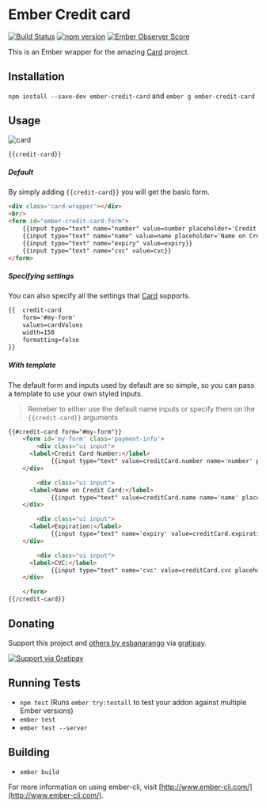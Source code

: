 # Ember Credit card

[![Build Status](https://travis-ci.org/esbanarango/ember-credit-card.svg)](https://travis-ci.org/esbanarango/ember-credit-card) [![npm version](https://badge.fury.io/js/ember-credit-card.svg)](http://badge.fury.io/js/ember-credit-card) [![Ember Observer Score](http://emberobserver.com/badges/ember-credit-card.svg)](http://emberobserver.com/addons/ember-credit-card)

This is an Ember wrapper for the amazing [Card](https://github.com/jessepollak/card) project.

## Installation
`npm install --save-dev ember-credit-card` and `ember g ember-credit-card`

## Usage

![card](http://i.imgur.com/qG3TenO.gif)

````html
{{credit-card}}
````

##### Default
By simply adding `{{credit-card}}` you will get the basic form.

````html
<div class='card-wrapper'></div>
<br/>
<form id="ember-credit-card-form">
	{{input type="text" name="number" value=number placeholder='Credit Card Number'}}
	{{input type="text" name="name" value=name placeholder='Name on Credit Card'}}
	{{input type="text" name="expiry" value=expiry}}
	{{input type="text" name="cvc" value=cvc}}
</form>
````

##### Specifying settings
You can also specify all the settings that [Card](https://github.com/jessepollak/card/blob/master/lib/js/card.js#L1136) supports.

````html
{{	credit-card
	form='#my-form'
	values=cardValues
	width=150
	formatting=false
}}
````

##### With template
The default form and inputs used by default are so simple, so you can pass a template to use your own styled inputs.
> Remeber to either use the default name inputs or specify them on the `{{credit-card}}` arguments

````html
{{#credit-card form="#my-form"}}
	<form id='my-form' class='payment-info'>
		<div class="ui input">
      <label>Credit Card Number:</label>
			{{input type="text" value=creditCard.number name='number' placeholder='Credit Card Number'}}
    </div>

		<div class="ui input">
      <label>Name on Credit Card:</label>
			{{input type="text" value=creditCard.name name='name' placeholder='Name on Credit Card'}}
    </div>

		<div class="ui input">
      <label>Expiration:</label>
			{{input type="text" name='expiry' value=creditCard.expiration placeholder='MM/YY'}}
    </div>

		<div class="ui input">
      <label>CVC:</label>
			{{input type="text" name='cvc' value=creditCard.cvc placeholder='CVC'}}
    </div>

	</form>
{{/credit-card}}

````

## Donating
Support this project and [others by esbanarango][gratipay-esbanarango] via [gratipay][gratipay-esbanarango].

[![Support via Gratipay][gratipay]][gratipay-esbanarango]

[gratipay]: https://cdn.rawgit.com/gratipay/gratipay-badge/2.3.0/dist/gratipay.png
[gratipay-esbanarango]: https://gratipay.com/esbanarango/

## Running Tests

* `npm test` (Runs `ember try:testall` to test your addon against multiple Ember versions)
* `ember test`
* `ember test --server`

## Building

* `ember build`

For more information on using ember-cli, visit [http://www.ember-cli.com/](http://www.ember-cli.com/).
